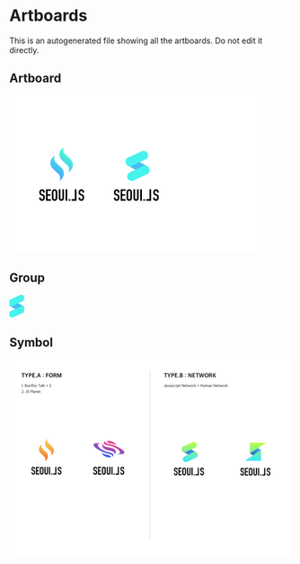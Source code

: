 # Artboards

This is an autogenerated file showing all the artboards. Do not edit it directly.

## Artboard

![Artboard](./.exportedArtboards/Brand/Artboard.png)


## Group

![Group](./.exportedArtboards/Brand/Group.png)


## Symbol

![Symbol](./.exportedArtboards/Brand/Symbol.png)

